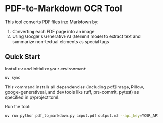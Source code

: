 # PDF-to-Markdown OCR Tool

This tool converts PDF files into Markdown by:

1. Converting each PDF page into an image
2. Using Google's Generative AI (Gemini) model to extract text and summarize non-textual elements as special tags

## Quick Start

Install uv and initialize your environment:

```bash
uv sync
```

This command installs all dependencies (including pdf2image, Pillow, google-generativeai, and dev tools like ruff, pre-commit, pytest) as specified in pyproject.toml.

Run the tool:

```bash
uv run python pdf_to_markdown.py input.pdf output.md --api_key=YOUR_API_KEY
```
